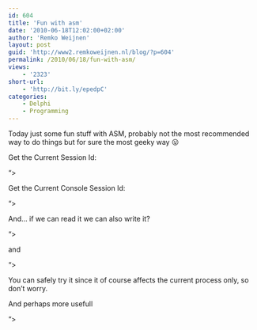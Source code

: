 ```yaml
---
id: 604
title: 'Fun with asm'
date: '2010-06-18T12:02:00+02:00'
author: 'Remko Weijnen'
layout: post
guid: 'http://www2.remkoweijnen.nl/blog/?p=604'
permalink: /2010/06/18/fun-with-asm/
views:
    - '2323'
short-url:
    - 'http://bit.ly/epedpC'
categories:
    - Delphi
    - Programming
---
```


Today just some fun stuff with ASM, probably not the most recommended way to do things but for sure the most geeky way 😛

Get the Current Session Id:

“&gt;

Get the Current Console Session Id:

“&gt;

And… if we can read it we can also write it?

“&gt;

and

“&gt;

You can safely try it since it of course affects the current process only, so don’t worry.

And perhaps more usefull

“&gt;